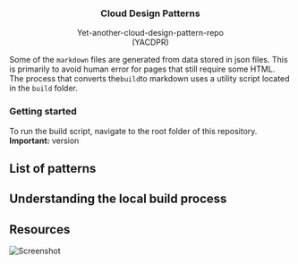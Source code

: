 <p align="center">
    <h3 align="center">Cloud Design Patterns</h3>

  <p align="center">
    Yet-another-cloud-design-pattern-repo
    <br>
    (YACDPR)
</p>

Some of the `markdown` files are generated from data stored in json files.
This is primarily to avoid human error for pages that still require some HTML.
The process that converts the`build`to markdown uses a utility script located in the `build` folder.

### Getting started
To run the build script, navigate to the root folder of this repository.
**Important:** version
## List of patterns
## Understanding the local build process

## Resources
![Screenshot](https://raw.githubusercontent.com/serilog/serilog-sinks-eventlog/dev/assets/Screenshot.png)
<!--stackedit_data:
eyJoaXN0b3J5IjpbMzA4Nzk2ODE3LDYxODA5MzMxMiwtNjU2Mj
AxOTM1XX0=
-->